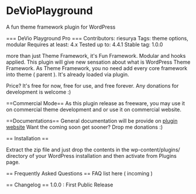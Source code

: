 # DeVioPlayground
A fun theme framework plugin for WordPress

=== DeVio Playground Pro ===
Contributors: riesurya 
Tags: theme options, modular
Requires at least: 4.x
Tested up to: 4.4.1
Stable tag: 1.0.0

more than just Theme Framework, it's Fun Framework. Modular and hooks applied.
This plugin will give new sensation about what is WordPress Theme Framework. 
As Theme Framework, you no need add every core framework into theme ( parent ). It's already loaded via plugin.

Price?
It's free for now, free for use, and free forever.
Any donations for development is welcome :)

==Commercial Mode==
As this plugin release as freeware, you may use it on commercial theme development and or use it on commercial website. 

==Documentations==
General documentation will be provide on <a href="http://devioplayground.com">plugin website</a> 
Want the coming soon get sooner? Drop me donations :)

== Installation ==

Extract the zip file and just drop the contents in the wp-content/plugins/ directory of your WordPress installation and then activate from Plugins page.

== Frequently Asked Questions ==
FAQ list here ( incoming )

== Changelog ==
1.0.0 : First Public Release
